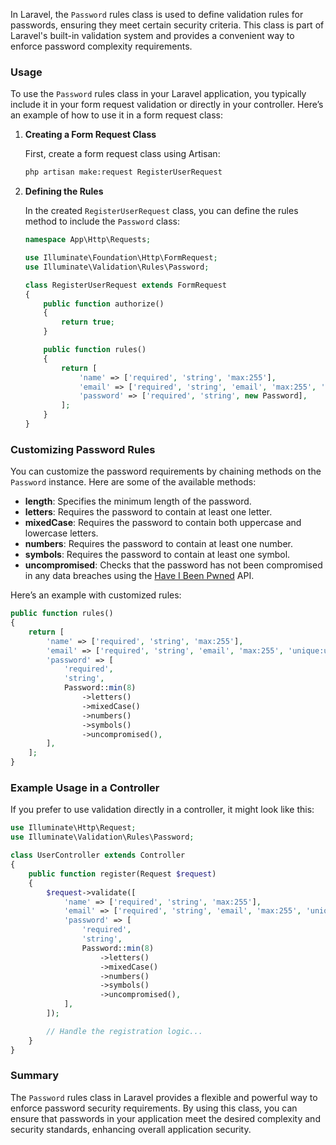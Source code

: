 In Laravel, the `Password` rules class is used to define validation rules for passwords, ensuring they meet certain security criteria. This class is part of Laravel's built-in validation system and provides a convenient way to enforce password complexity requirements.

### Usage

To use the `Password` rules class in your Laravel application, you typically include it in your form request validation or directly in your controller. Here’s an example of how to use it in a form request class:

1. **Creating a Form Request Class**

   First, create a form request class using Artisan:

   ```bash
   php artisan make:request RegisterUserRequest
   ```

2. **Defining the Rules**

   In the created `RegisterUserRequest` class, you can define the rules method to include the `Password` class:

   ```php
   namespace App\Http\Requests;

   use Illuminate\Foundation\Http\FormRequest;
   use Illuminate\Validation\Rules\Password;

   class RegisterUserRequest extends FormRequest
   {
       public function authorize()
       {
           return true;
       }

       public function rules()
       {
           return [
               'name' => ['required', 'string', 'max:255'],
               'email' => ['required', 'string', 'email', 'max:255', 'unique:users'],
               'password' => ['required', 'string', new Password],
           ];
       }
   }
   ```

### Customizing Password Rules

You can customize the password requirements by chaining methods on the `Password` instance. Here are some of the available methods:

- **length**: Specifies the minimum length of the password.
- **letters**: Requires the password to contain at least one letter.
- **mixedCase**: Requires the password to contain both uppercase and lowercase letters.
- **numbers**: Requires the password to contain at least one number.
- **symbols**: Requires the password to contain at least one symbol.
- **uncompromised**: Checks that the password has not been compromised in any data breaches using the [Have I Been Pwned](https://haveibeenpwned.com/) API.

Here’s an example with customized rules:

```php
public function rules()
{
    return [
        'name' => ['required', 'string', 'max:255'],
        'email' => ['required', 'string', 'email', 'max:255', 'unique:users'],
        'password' => [
            'required',
            'string',
            Password::min(8)
                ->letters()
                ->mixedCase()
                ->numbers()
                ->symbols()
                ->uncompromised(),
        ],
    ];
}
```

### Example Usage in a Controller

If you prefer to use validation directly in a controller, it might look like this:

```php
use Illuminate\Http\Request;
use Illuminate\Validation\Rules\Password;

class UserController extends Controller
{
    public function register(Request $request)
    {
        $request->validate([
            'name' => ['required', 'string', 'max:255'],
            'email' => ['required', 'string', 'email', 'max:255', 'unique:users'],
            'password' => [
                'required',
                'string',
                Password::min(8)
                    ->letters()
                    ->mixedCase()
                    ->numbers()
                    ->symbols()
                    ->uncompromised(),
            ],
        ]);

        // Handle the registration logic...
    }
}
```

### Summary

The `Password` rules class in Laravel provides a flexible and powerful way to enforce password security requirements. By using this class, you can ensure that passwords in your application meet the desired complexity and security standards, enhancing overall application security.